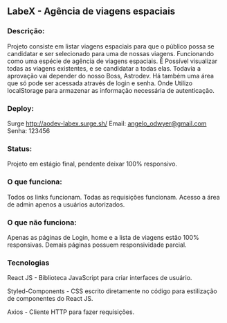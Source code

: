 ## LabeX - Agência de viagens espaciais

### Descrição:
Projeto consiste em listar viagens espaciais para que o público possa se candidatar e ser selecionado para uma de nossas viagens. Funcionando como uma espécie de agência de viagens espaciais.
É Possível visualizar todas as viagens existentes, e se candidatar a todas elas. Todavia a aprovação vai depender do nosso Boss, Astrodev.
Há também uma área que só pode ser acessada através de login e senha. Onde Utilizo localStorage para armazenar as informação necessária de autenticação.

### Deploy:
Surge
http://aodev-labex.surge.sh/
Email: angelo_odwyer@gmail.com
Senha: 123456

### Status:
Projeto em estágio final, pendente deixar 100% responsivo.

### O que funciona:
Todos os links funcionam.
Todas as requisições funcionam.
Acesso a área de admin apenos a usuários autorizados.

### O que não funciona:
Apenas as páginas de Login, home e a lista de viagens estão 100% responsivas. Demais páginas possuem responsividade parcial.

### Tecnologias
React JS - Biblioteca JavaScript para criar interfaces de usuário.

Styled-Components - CSS escrito diretamente no código para estilização de componentes do React JS.

Axios - Cliente HTTP para fazer requisições.